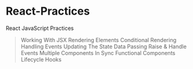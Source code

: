# React-Practices
React JavaScript Practices

> Working With JSX
> Rendering Elements
> Conditional Rendering
> Handling Events
> Updating The State
> Data Passing
> Raise & Handle Events
> Multiple Components In Sync
> Functional Components
> Lifecycle Hooks